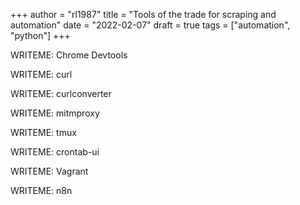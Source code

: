 +++
author = "rl1987"
title = "Tools of the trade for scraping and automation"
date = "2022-02-07"
draft = true
tags = ["automation", "python"]
+++

WRITEME: Chrome Devtools

WRITEME: curl

WRITEME: curlconverter

WRITEME: mitmproxy

WRITEME: tmux

WRITEME: crontab-ui

WRITEME: Vagrant

WRITEME: n8n

